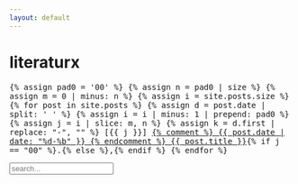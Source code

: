 ```yaml
---
layout: default
---
```


# literaturx

<p style="font-family: monospace">
{% assign pad0 = '00' %}
{% assign n = pad0 | size %}
{% assign m = 0 | minus: n %}
{% assign i = site.posts.size %}
{% for post in site.posts %}
	{% assign d = post.date | split: ' ' %}
	{% assign i = i | minus: 1 | prepend: pad0 %}
	{% assign j = i | slice: m, n %}
	{% assign k = d.first | replace: "-", "" %}
	[{{ j }}]
	<a href="{{ site.baseurl }}{{ post.url }}">
		{% comment %}
		{{ post.date | date: "%d-%b" }}
		{% endcomment %}
		{{ post.title }}</a>{% if j == "00" %}.{% else %},{% endif %}
{% endfor %}
</p>

<!-- Html Elements for Search -->
<div id="search-container">
<input type="text" id="search-input" placeholder="search...">
<ul id="results-container"></ul>
</div>

<!-- Script pointing to search-script.js -->
<script src="/assets/js/simple-jekyll-search.min.js" type="text/javascript"></script>

<!-- Configuration -->
<script>
SimpleJekyllSearch({
  searchInput: document.getElementById('search-input'),
  resultsContainer: document.getElementById('results-container'),
  searchResultTemplate: '<a href="{url}" tabindex="1">{title}</a> • ',
  noResultsText: '<p>No results found!</p>',
  json: '/search.json',
})
</script>
